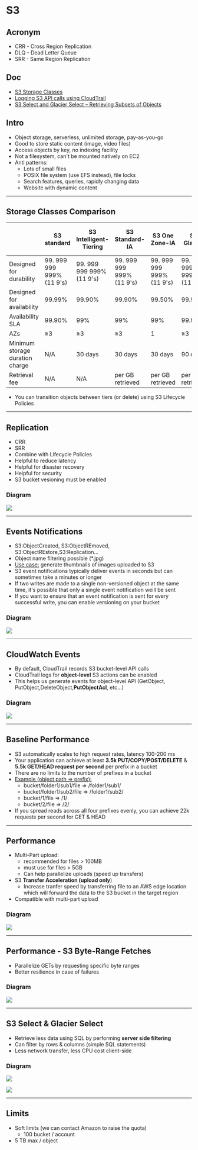 # S3

## Acronym
* CRR - Cross Region Replication
* DLQ - Dead Letter Queue
* SRR - Same Region Replication

## Doc
* [S3 Storage Classes](https://aws.amazon.com/s3/storage-classes/)
* [Logging S3 API calls using CloudTrail](https://docs.aws.amazon.com/AmazonS3/latest/dev/cloudtrail-logging.html)
* [S3 Select and Glacier Select – Retrieving Subsets of Objects](https://aws.amazon.com/blogs/aws/s3-glacier-select/)

## Intro
* Object storage, serverless, unlimited storage, pay-as-you-go
* Good to store static content (image, video files)
* Access objects by key, no indexing facility
* Not a filesystem, can't be mounted natively on EC2
* Anti patterns:
  * Lots of small files
  * POSIX file system (use EFS instead), file locks
  * Search features, queries, rapidly changing data
  * Website with dynamic content
  
---

## Storage Classes Comparison
|                                       | S3 standard                   | S3 Intelligent-Tiering        | S3 Standard-IA                | S3 One Zone-IA                | S3 Glacier                    | S3 Glacier<br>Deep Archive    |
| ------------------------------------- | ----------------------------- | ----------------------------- | ----------------------------- | ----------------------------- | ----------------------------- | ----------------------------- |
| Designed for<br>durability            | 99\. 999 999 999%<br>(11 9's) | 99\. 999 999 999%<br>(11 9's) | 99\. 999 999 999%<br>(11 9's) | 99\. 999 999 999%<br>(11 9's) | 99\. 999 999 999%<br>(11 9's) | 99\. 999 999 999%<br>(11 9's) |
| Designed for<br>availability          | 99.99%                        | 99.90%                        | 99.90%                        | 99.50%                        | 99.99%                        | 99.99%                        |
| Availability SLA                      | 99.90%                        | 99%                           | 99%                           | 99%                           | 99.90%                        | 99.90%                        |
| AZs                                   | ≥3                            | ≥3                            | ≥3                            | 1                             | ≥3                            | ≥3                            |
| Minimum<br>storage duration<br>charge | N/A                           | 30 days                       | 30 days                       | 30 days                       | 90 days                       | 180 days                      |
| Retrieval fee                         | N/A                           | N/A                           | per GB retrieved              | per GB retrieved              | per GB retrieved              | per GB retrieved              |


* You can transition objects between tiers (or delete) using S3 Lifecycle Policies

---

## Replication
* CRR
* SRR
* Combine with Lifecycle Policies
* Helpful to reduce latency
* Helpful for disaster recovery
* Helpful for security
* S3 bucket vesioning must be enabled

### Diagram
[<img src="https://i.imgur.com/cDsQeYN.png">](https://i.imgur.com/cDsQeYN.png)

---

## Events Notifications
* S3:ObjectCreated, S3:ObjectREmoved, S3:ObjectREstore,S3:Replication...
* Object name filtering possible (*.jpg)
* <ins>Use case:</ins> generate thumbnails of images uploaded to S3
* S3 event notifications typically deliver events in seconds but can sometimes take a minutes or longer
* If two writes are made to a single non-versioned object at the same time, it's possible that only a single event notification weill be sent
* If you want to ensure that an event notification is sent for every successful write, you can enable versioning on your bucket

### Diagram
[<img src="https://i.imgur.com/URzAx3q.png">](https://i.imgur.com/URzAx3q.png)

---

## CloudWatch Events
* By default, CloudTrail records S3 bucket-level API calls
* CloudTrail logs for **object-level** S3 actions can be enabled
* This helps us generate events for object-level API (GetObject, PutObject,DeleteObject,**PutObjectAcl**, etc...)

### Diagram
[<img src="https://i.imgur.com/QSBzPnz.png">](https://i.imgur.com/QSBzPnz.png)

---

## Baseline Performance
* S3 automatically scales to high request rates, latency 100-200 ms
* Your application can achieve at least **3.5k PUT/COPY/POST/DELETE** & **5.5k GET/HEAD request per second** per prefix in a bucket
* There are no limits to the number of prefixes in a bucket
* <ins>Example (object path => prefix):</ins>
  * bucket/folder1/sub1/file => /folder1/sub1/
  * bucket/folder1/sub2/file => /folder1/sub2/
  * bucket/1/file => /1/
  * bucket/2/file => /2/
* If you spread reads across all four prefixes evenly, you can achieve 22k requests per second for GET & HEAD

---

## Performance
* Multi-Part upload:
  * recommended for files > 100MB
  * must use for files > 5GB
  * Can help parallelize uploads (speed up transfers)
* S3 **Transfer Acceleration (upload only**)
  * Increase tranfer speed by transferring file to an AWS edge location which will forward the data to the S3 bucket in the target region
* Compatible with multi-part upload
  
### Diagram
[<img src="https://i.imgur.com/ifnd5td.png">](https://i.imgur.com/ifnd5td.png)

---

## Performance - S3 Byte-Range Fetches
* Parallelize GETs by requesting specific byte ranges
* Better resilience in case of failures

### Diagram
[<img src="https://i.imgur.com/sMTUKcF.png">](https://i.imgur.com/sMTUKcF.png)

---

## S3 Select & Glacier Select
* Retrieve less data using SQL by performing **server side filtering**
* Can filter by rows & columns (simple SQL statements)
* Less network transfer, less CPU cost client-side

### Diagram
[<img src="https://i.imgur.com/UmsMPJT.png">](https://i.imgur.com/UmsMPJT.png)

[<img src="https://i.imgur.com/dclqkkH.png">](https://i.imgur.com/dclqkkH.png)

---

## Limits
* Soft limits (we can contact Amazon to raise the quota)
  * 100 bucket / account
* 5 TB max / object
